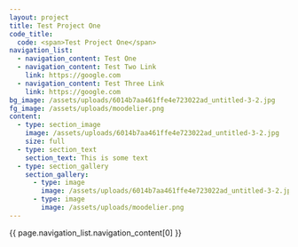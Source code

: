 ```yaml
---
layout: project
title: Test Project One
code_title:
  code: <span>Test Project One</span>
navigation_list:
  - navigation_content: Test One
  - navigation_content: Test Two Link
    link: https://google.com
  - navigation_content: Test Three Link
    link: https://google.com
bg_image: /assets/uploads/6014b7aa461ffe4e723022ad_untitled-3-2.jpg
fg_image: /assets/uploads/moodelier.png
content:
  - type: section_image
    image: /assets/uploads/6014b7aa461ffe4e723022ad_untitled-3-2.jpg
    size: full
  - type: section_text
    section_text: This is some text
  - type: section_gallery
    section_gallery:
      - type: image
        image: /assets/uploads/6014b7aa461ffe4e723022ad_untitled-3-2.jpg
      - type: image
        image: /assets/uploads/moodelier.png
---
```



{{ page.navigation_list.navigation_content[0] }}